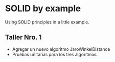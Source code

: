# SOLID by example
Using SOLID principles in a little example.

## Taller Nro. 1

- Agregar un nuevo algoritmo JaroWinkelDistance
- Pruebas unitarias para los tres algoritmos.